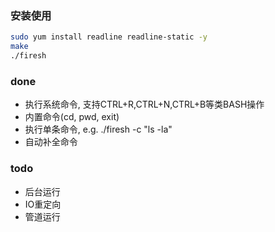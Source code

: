 ### 安装使用
```bash
sudo yum install readline readline-static -y
make
./firesh
```

### done
* 执行系统命令, 支持CTRL+R,CTRL+N,CTRL+B等类BASH操作
* 内置命令(cd, pwd, exit)
* 执行单条命令, e.g. ./firesh -c "ls -la"
* 自动补全命令

### todo
* 后台运行
* IO重定向
* 管道运行

